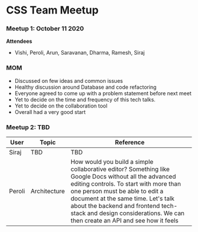 # CSS Team Meetup

### Meetup 1: October 11 2020

**Attendees**
- Vishi, Peroli, Arun, Saravanan, Dharma, Ramesh, Siraj


### MOM
- Discussed on few ideas and common issues
- Healthy discussion around Database and code refactoring
- Everyone agreed to come up with a problem statement before next meet
- Yet to decide on the time and frequency of this tech talks.
- Yet to decide on the collaboration tool 
- Overall had a very good start


### Meetup 2: TBD


| User     | Topic    |  Reference |
| -------- | -------- | ---------- |
| Siraj    | TBD      | TBD        |
| Peroli   | Architecture  | How would you build a simple collaborative editor? Something like Google Docs without all the advanced editing controls. To start with more than one person must be able to edit a document at the same time. Let's talk about the backend and frontend tech-stack and design considerations. We can then create an API and see how it feels|
